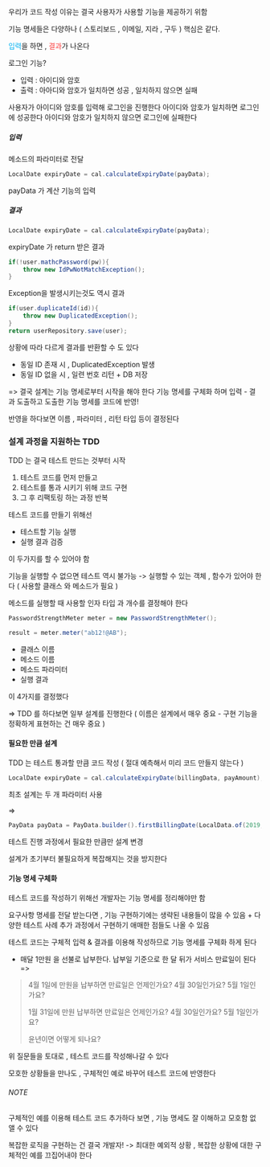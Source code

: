 
우리가 코드 작성 이유는 결국 사용자가 사용할 기능을 제공하기 위함

기능 명세들은 다양하나 ( 스토리보드 , 이메일,  지라 , 구두 ) 핵심은 같다.

<span style="color:#00b0f0">입력</span>을 하면 , <span style="color:#fb3c3c">결과</span>가 나온다

로그인 기능?
- 입력 : 아이디와 암호
- 출력 : 아아디와 암호가 일치하면 성공 , 일치하지 않으면 실패

사용자가 아이디와 암호를 입력해 로그인을 진행한다
	아이디와 암호가 일치하면 로그인에 성공한다
	아이디와 암호가 일치하지 않으면 로그인에 실패한다

##### 입력

메소드의 파라미터로 전달
```java
LocalDate expiryDate = cal.calculateExpiryDate(payData);
```

payData 가 계산 기능의 입력

##### 결과

```java
LocalDate expiryDate = cal.calculateExpiryDate(payData);
```

expiryDate 가 return 받은 결과

```java
if(!user.mathcPassword(pw)){
	throw new IdPwNotMatchException();
}
```

Exception을 발생시키는것도 역시 결과

```java
if(user.duplicateId(id)){
	throw new DuplicatedException();
}
return userRepository.save(user);
```

상황에 따라 다르게 결과를 반환할 수 도 있다
- 동일 ID 존재 시 , DuplicatedException 발생
- 동일 ID 없을 시 , 일련 번호 리턴 + DB 저장

=> 결국 설계는 기능 명세로부터 시작을 해야 한다
기능 명세를 구체화 하며 입력 - 결과 도출하고
도출한 기능 명세를 코드에 반영!

반영을 하다보면 이름 , 파라미터 , 리턴 타입 등이 결정된다

### 설계 과정을 지원하는 TDD

TDD 는 결국 테스트 만드는 것부터 시작

1. 테스트 코드를 먼저 만들고
2. 테스트를 통과 시키기 위해 코드 구현
3. 그 후 리팩토링 하는 과정 반복

테스트 코드를 만들기 위해선

- 테스트할 기능 실행
- 실행 결과 검증

이 두가지를 할 수 있어야 함

기능을 실행할 수 없으면 테스트 역시 불가능
-> 실행할 수 있는 객체 , 함수가 있어야 한다
( 사용할 클래스 와 메소드가 필요 )

메소드를 실행할 때 사용할 인자 타입 과 개수를 결정해야 한다

```java
PasswordStrengthMeter meter = new PasswordStrengthMeter();

result = meter.meter("ab12!@AB");
```

- 클래스 이름
- 메소드 이름
- 메소드 파라미터
- 실행 결과

이 4가지를 결정했다

=> TDD 를 하다보면 일부 설계를 진행한다
( 이름은 설계에서 매우 중요 - 구현 기능을 정확하게 표현하는 건 매우 중요 )

#### 필요한 만큼 설계

TDD 는 테스트 통과할 만큼 코드 작성
( 절대 예측해서 미리 코드 만들지 않는다 )

```java
LocalDate expiryDate = cal.calculateExpiryDate(billingData, payAmount);
```

최초 설계는 두 개 파라미터 사용

=> 

```java
PayData payData = PayData.builder().firstBillingDate(LocalData.of(2019,1,31)) ...
```

테스트 진행 과정에서 필요한 만큼만 설계 변경

설계가 초기부터 불필요하게 복잡해지는 것을 방지한다
#### 기능 명세 구체화

테스트 코드를 작성하기 위해선 개발자는 기능 명세를 정리해야만 함

요구사항 명세를 전달 받는다면 , 기능 구현하기에는 생략된 내용들이 많을 수 있음
	+ 다양한 테스트 사례 추가 과정에서 구현하기 애매한 점들도 나올 수 있음

테스트 코드는 구체적 입력 & 결과를 이용해 작성하므로 기능 명세를 구체화 하게 된다
- 매달 1만원 을 선불로 납부한다. 납부일 기준으로 한 달 뒤가 서비스 만료일이 된다
=>
>4월 1일에 만원을 납부하면 만료일은 언제인가요? 4월 30일인가요? 5월 1일인가요?
>
>1월 31일에 만원 납부하면 만료일은 언제인가요? 4월 30일인가요? 5월 1일인가요?
>
>윤년이면 어떻게 되나요?

위 질문들을 토대로 , 테스트 코드를 작성해나갈 수 있다

모호한 상황들을 만나도 , 구체적인 예로 바꾸어 테스트 코드에 반영한다
###### NOTE

구체적인 예를 이용해 테스트 코드 추가하다 보면 , 기능 명세도 잘 이해하고 모호함 없앨 수 있다

복잡한 로직을 구현하는 건 결국 개발자! -> 최대한 예외적 상황 , 복잡한 상황에 대한 구체적인 예를 끄집어내야 한다